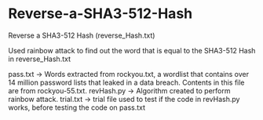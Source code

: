 # Reverse-a-SHA3-512-Hash
Reverse a SHA3-512 Hash (reverse_Hash.txt)

Used rainbow attack to find out the word that is equal to the SHA3-512 Hash in reverse_Hash.txt

pass.txt -> Words extracted from rockyou.txt, a wordlist that contains over 14 million password lists that leaked in a data breach. Contents in this file are from rockyou-55.txt.
revHash.py -> Algorithm created to perform rainbow attack. 
trial.txt -> trial file used to test if the code in revHash.py works, before testing the code on pass.txt
